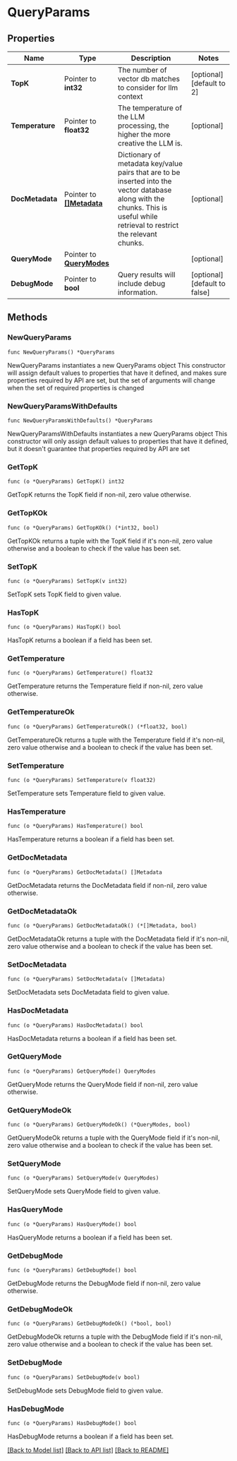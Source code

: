 # QueryParams

## Properties

Name | Type | Description | Notes
------------ | ------------- | ------------- | -------------
**TopK** | Pointer to **int32** | The number of vector db matches to consider for llm context | [optional] [default to 2]
**Temperature** | Pointer to **float32** | The temperature of the LLM processing, the higher the more creative the LLM is. | [optional] 
**DocMetadata** | Pointer to [**[]Metadata**](Metadata.md) | Dictionary of metadata key/value pairs that are to be inserted into the vector database along with the chunks. This is useful while retrieval to restrict the relevant chunks. | [optional] 
**QueryMode** | Pointer to [**QueryModes**](QueryModes.md) |  | [optional] 
**DebugMode** | Pointer to **bool** | Query results will include debug information. | [optional] [default to false]

## Methods

### NewQueryParams

`func NewQueryParams() *QueryParams`

NewQueryParams instantiates a new QueryParams object
This constructor will assign default values to properties that have it defined,
and makes sure properties required by API are set, but the set of arguments
will change when the set of required properties is changed

### NewQueryParamsWithDefaults

`func NewQueryParamsWithDefaults() *QueryParams`

NewQueryParamsWithDefaults instantiates a new QueryParams object
This constructor will only assign default values to properties that have it defined,
but it doesn't guarantee that properties required by API are set

### GetTopK

`func (o *QueryParams) GetTopK() int32`

GetTopK returns the TopK field if non-nil, zero value otherwise.

### GetTopKOk

`func (o *QueryParams) GetTopKOk() (*int32, bool)`

GetTopKOk returns a tuple with the TopK field if it's non-nil, zero value otherwise
and a boolean to check if the value has been set.

### SetTopK

`func (o *QueryParams) SetTopK(v int32)`

SetTopK sets TopK field to given value.

### HasTopK

`func (o *QueryParams) HasTopK() bool`

HasTopK returns a boolean if a field has been set.

### GetTemperature

`func (o *QueryParams) GetTemperature() float32`

GetTemperature returns the Temperature field if non-nil, zero value otherwise.

### GetTemperatureOk

`func (o *QueryParams) GetTemperatureOk() (*float32, bool)`

GetTemperatureOk returns a tuple with the Temperature field if it's non-nil, zero value otherwise
and a boolean to check if the value has been set.

### SetTemperature

`func (o *QueryParams) SetTemperature(v float32)`

SetTemperature sets Temperature field to given value.

### HasTemperature

`func (o *QueryParams) HasTemperature() bool`

HasTemperature returns a boolean if a field has been set.

### GetDocMetadata

`func (o *QueryParams) GetDocMetadata() []Metadata`

GetDocMetadata returns the DocMetadata field if non-nil, zero value otherwise.

### GetDocMetadataOk

`func (o *QueryParams) GetDocMetadataOk() (*[]Metadata, bool)`

GetDocMetadataOk returns a tuple with the DocMetadata field if it's non-nil, zero value otherwise
and a boolean to check if the value has been set.

### SetDocMetadata

`func (o *QueryParams) SetDocMetadata(v []Metadata)`

SetDocMetadata sets DocMetadata field to given value.

### HasDocMetadata

`func (o *QueryParams) HasDocMetadata() bool`

HasDocMetadata returns a boolean if a field has been set.

### GetQueryMode

`func (o *QueryParams) GetQueryMode() QueryModes`

GetQueryMode returns the QueryMode field if non-nil, zero value otherwise.

### GetQueryModeOk

`func (o *QueryParams) GetQueryModeOk() (*QueryModes, bool)`

GetQueryModeOk returns a tuple with the QueryMode field if it's non-nil, zero value otherwise
and a boolean to check if the value has been set.

### SetQueryMode

`func (o *QueryParams) SetQueryMode(v QueryModes)`

SetQueryMode sets QueryMode field to given value.

### HasQueryMode

`func (o *QueryParams) HasQueryMode() bool`

HasQueryMode returns a boolean if a field has been set.

### GetDebugMode

`func (o *QueryParams) GetDebugMode() bool`

GetDebugMode returns the DebugMode field if non-nil, zero value otherwise.

### GetDebugModeOk

`func (o *QueryParams) GetDebugModeOk() (*bool, bool)`

GetDebugModeOk returns a tuple with the DebugMode field if it's non-nil, zero value otherwise
and a boolean to check if the value has been set.

### SetDebugMode

`func (o *QueryParams) SetDebugMode(v bool)`

SetDebugMode sets DebugMode field to given value.

### HasDebugMode

`func (o *QueryParams) HasDebugMode() bool`

HasDebugMode returns a boolean if a field has been set.


[[Back to Model list]](../README.md#documentation-for-models) [[Back to API list]](../README.md#documentation-for-api-endpoints) [[Back to README]](../README.md)


